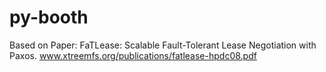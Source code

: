 py-booth
========

Based on Paper:
FaTLease:
Scalable Fault-Tolerant Lease Negotiation with Paxos.
www.xtreemfs.org/publications/fatlease-hpdc08.pdf


